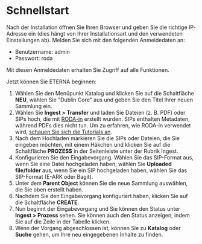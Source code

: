 # Schnellstart

Nach der Installation öffnen Sie Ihren Browser und geben Sie die richtige IP-Adresse ein (dies hängt von Ihrer Installationsart und den verwendeten Einstellungen ab). Melden Sie sich mit den folgenden Anmeldedaten an:

* Benutzername: admin
* Passwort: roda

Mit diesen Anmeldedaten erhalten Sie Zugriff auf alle Funktionen.

Jetzt können Sie ETERNA beginnen:

1. Wählen Sie den Menüpunkt Katalog und klicken Sie auf die Schaltfläche **NEU**, wählen Sie "Dublin Core" aus und geben Sie den Titel Ihrer neuen Sammlung ein.
2. Wählen Sie **Ingest > Transfer** und laden Sie Dateien (z. B. PDF) oder SIPs hoch, die mit [RODA-in](http://rodain.roda-community.org/) erstellt wurden. SIPs enthalten Metadaten, während PDFs dies nicht tun. Um zu erfahren, wie RODA-in verwendet wird, [schauen Sie sich die Tutorials an](http://rodain.roda-community.org/#tutorials).
3. Nach dem Hochladen markieren Sie die SIPs oder Dateien, die Sie eingeben möchten, mit einem Häkchen und klicken Sie auf die Schaltfläche **PROZESS** in der Seitenleiste unter der Rubrik Ingest.
4. Konfigurieren Sie den Eingabevorgang. Wählen Sie das SIP-Format aus, wenn Sie eine Datei hochgeladen haben, wählen Sie **Uploaded file/folder** aus, wenn Sie ein SIP hochgeladen haben, wählen Sie das SIP-Format (E-ARK oder Bagit).
5. Unter dem **Parent Object** können Sie die neue Sammlung auswählen, die Sie oben erstellt haben.
6. Nachdem Sie den Eingabevorgang konfiguriert haben, klicken Sie auf die Schaltfläche **CREATE**.
7. Nun beginnt der Eingabevorgang und Sie können den Status unter **Ingest > Prozess** sehen. Sie können auch den Status anzeigen, indem Sie auf die Zeile in der Tabelle klicken.
8. Wenn der Vorgang abgeschlossen ist, können Sie zu **Katalog** oder **Suche** gehen, um Ihre neu eingegebenen Inhalte zu finden.



